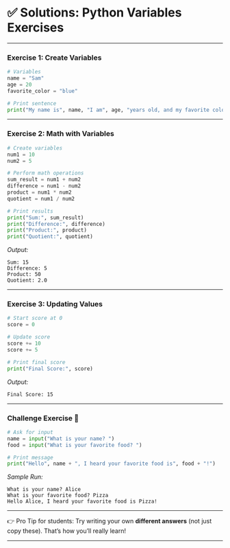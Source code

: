 # ✅ Solutions: Python Variables Exercises

---

### **Exercise 1: Create Variables**

```python
# Variables
name = "Sam"
age = 20
favorite_color = "blue"

# Print sentence
print("My name is", name, "I am", age, "years old, and my favorite color is", favorite_color + ".")
```

---

### **Exercise 2: Math with Variables**

```python
# Create variables
num1 = 10
num2 = 5

# Perform math operations
sum_result = num1 + num2
difference = num1 - num2
product = num1 * num2
quotient = num1 / num2

# Print results
print("Sum:", sum_result)
print("Difference:", difference)
print("Product:", product)
print("Quotient:", quotient)
```

*Output:*

```
Sum: 15
Difference: 5
Product: 50
Quotient: 2.0
```

---

### **Exercise 3: Updating Values**

```python
# Start score at 0
score = 0

# Update score
score += 10
score += 5

# Print final score
print("Final Score:", score)
```

*Output:*

```
Final Score: 15
```

---

### **Challenge Exercise 🎯**

```python
# Ask for input
name = input("What is your name? ")
food = input("What is your favorite food? ")

# Print message
print("Hello", name + ", I heard your favorite food is", food + "!")
```

*Sample Run:*

```
What is your name? Alice
What is your favorite food? Pizza
Hello Alice, I heard your favorite food is Pizza!
```

---

👉 Pro Tip for students: Try writing your own **different answers** (not just copy these). That’s how you’ll really learn!

---
